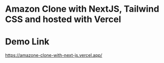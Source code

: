 # Amazon Clone with NextJS, Tailwind CSS and hosted with Vercel

# Demo Link
https://amazone-clone-with-next-js.vercel.app/
